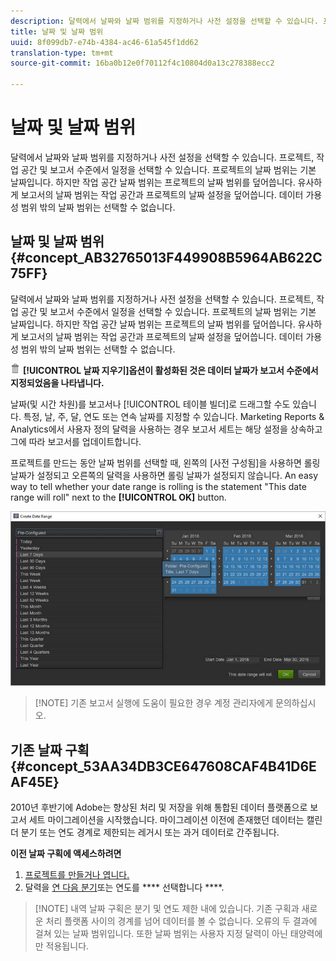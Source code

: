 ```yaml
---
description: 달력에서 날짜와 날짜 범위를 지정하거나 사전 설정을 선택할 수 있습니다. 프로젝트, 작업 공간 및 보고서 수준에서 일정을 선택할 수 있습니다. 프로젝트의 날짜 범위는 기본 날짜입니다. 하지만 작업 공간 날짜 범위는 프로젝트의 날짜 범위를 덮어씁니다. 유사하게 보고서의 날짜 범위는 작업 공간과 프로젝트의 날짜 설정을 덮어씁니다. 데이터 가용성 범위 밖의 날짜 범위는 선택할 수 없습니다.
title: 날짜 및 날짜 범위
uuid: 8f099db7-e74b-4384-ac46-61a545f1dd62
translation-type: tm+mt
source-git-commit: 16ba0b12e0f70112f4c10804d0a13c278388ecc2

---
```



# 날짜 및 날짜 범위

달력에서 날짜와 날짜 범위를 지정하거나 사전 설정을 선택할 수 있습니다. 프로젝트, 작업 공간 및 보고서 수준에서 일정을 선택할 수 있습니다. 프로젝트의 날짜 범위는 기본 날짜입니다. 하지만 작업 공간 날짜 범위는 프로젝트의 날짜 범위를 덮어씁니다. 유사하게 보고서의 날짜 범위는 작업 공간과 프로젝트의 날짜 설정을 덮어씁니다. 데이터 가용성 범위 밖의 날짜 범위는 선택할 수 없습니다.

## 날짜 및 날짜 범위 {#concept_AB32765013F449908B5964AB622C75FF}

달력에서 날짜와 날짜 범위를 지정하거나 사전 설정을 선택할 수 있습니다. 프로젝트, 작업 공간 및 보고서 수준에서 일정을 선택할 수 있습니다. 프로젝트의 날짜 범위는 기본 날짜입니다. 하지만 작업 공간 날짜 범위는 프로젝트의 날짜 범위를 덮어씁니다. 유사하게 보고서의 날짜 범위는 작업 공간과 프로젝트의 날짜 설정을 덮어씁니다. 데이터 가용성 범위 밖의 날짜 범위는 선택할 수 없습니다.

![](assets/Delete_Standard.png) **[!UICONTROL 날짜 지우기]옵션이 활성화된 것은 데이터 날짜가 보고서 수준에서 지정되었음을 나타냅니다.**

날짜(및 시간 차원)를 보고서나 [!UICONTROL 테이블 빌더]로 드래그할 수도 있습니다. 특정, 날, 주, 달, 연도 또는 연속 날짜를 지정할 수 있습니다. Marketing Reports &amp; Analytics에서 사용자 정의 달력을 사용하는 경우 보고서 세트는 해당 설정을 상속하고 그에 따라 보고서를 업데이트합니다. 

프로젝트를 만드는 동안 날짜 범위를 선택할 때, 왼쪽의 [사전 구성됨]을 사용하면 롤링 날짜가 설정되고 오른쪽의 달력을 사용하면 롤링 날짜가 설정되지 않습니다. An easy way to tell whether your date range is rolling is the statement "This date range will roll" next to the **[!UICONTROL OK]** button.

![](assets/daterange.jpeg)

> [!NOTE] 기존 보고서 실행에 도움이 필요한 경우 계정 관리자에게 문의하십시오.

## 기존 날짜 구획 {#concept_53AA34DB3CE647608CAF4B41D6EAF45E}

2010년 후반기에 Adobe는 향상된 처리 및 저장을 위해 통합된 데이터 플랫폼으로 보고서 세트 마이그레이션을 시작했습니다. 마이그레이션 이전에 존재했던 데이터는 캘린더 분기 또는 연도 경계로 제한되는 레거시 또는 과거 데이터로 간주됩니다.

<!-- 

c_legacy_data.xml

 -->

**이전 날짜 구획에 액세스하려면**

1. [프로젝트를 만들거나 엽니다.](/help/analyze/ad-hoc-analysis/c-getting-started.md)
1. 달력을 [연 다음 분기](/help/analyze/ad-hoc-analysis/c-dates.md)또는 연도를 **** 선택합니다 ****.

> [!NOTE] 내역 날짜 구획은 분기 및 연도 제한 내에 있습니다. 기존 구획과 새로운 처리 플랫폼 사이의 경계를 넘어 데이터를 볼 수 없습니다. 오류의 두 결과에 걸쳐 있는 날짜 범위입니다. 또한 날짜 범위는 사용자 지정 달력이 아닌 태양력에만 적용됩니다.

